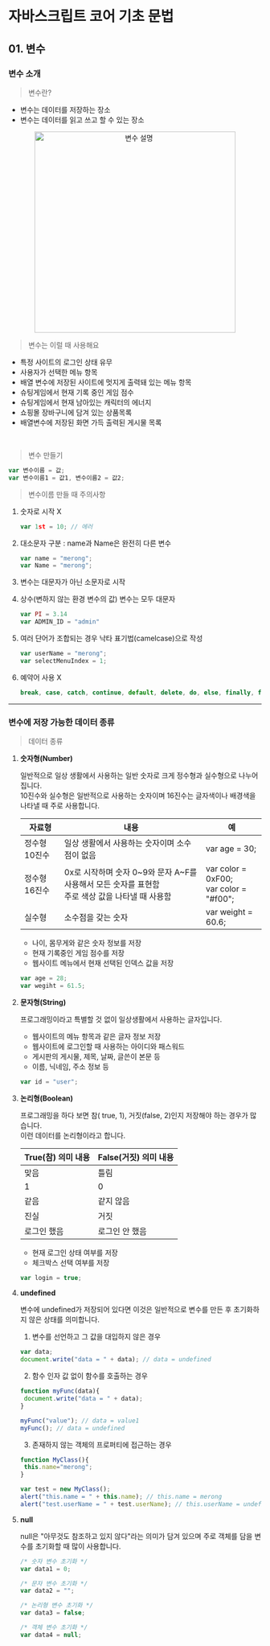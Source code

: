 <h1>자바스크립트 코어 기초 문법</h1>

<h2>01. 변수</h2>

<h3>변수 소개</h3>

<blockquote>변수란?</blockquote>
<ul>
    <li>변수는 데이터를 저장하는 장소</li>
    <li>변수는 데이터를 읽고 쓰고 할 수 있는 장소</li>
</ul>

<div style="text-align: center;"><img src="https://t1.daumcdn.net/cfile/tistory/993671415C62E8F11D" alt="변수 설명" style="width: 400px;" /></div>



<blockquote>변수는 이럴 때 사용해요</blockquote>

<ul>
    <li>특정 사이트의 로그인 상태 유무</li>
    <li>사용자가 선택한 메뉴 항목</li>
    <li>배열 변수에 저장된 사이트에 멋지게 출력돼 있는 메뉴 항목</li>
    <li>슈팅게임에서 현재 기록 중인 게임 점수</li>
    <li>슈팅게임에서 현재 남아있는 캐릭터의 에너지</li>
    <li>쇼핑몰 장바구니에 담겨 있는 상품목록</li>
    <li>배열변수에 저장된 화면 가득 출력된 게시물 목록</li>
</ul><br />

<blockquote>변수 만들기</blockquote>

```javascript
var 변수이름 = 값;
var 변수이름1 = 값1, 변수이름2 = 값2;
```



<blockquote>변수이름 만들 때 주의사항</blockquote>

1. 숫자로 시작 X

   ```javascript
   var 1st = 10; // 에러
   ```

2. 대소문자 구분 : name과 Name은 완전히 다른 변수

   ```javascript
   var name = "merong";
   var Name = "merong";
   ```

3. 변수는 대문자가 아닌 소문자로 시작

4. 상수(변하지 않는 환경 변수의 값) 변수는 모두 대문자

   ```javascript
   var PI = 3.14
   var ADMIN_ID = "admin"
   ```

5. 여러 단어가 조합되는 경우 낙타 표기법(camelcase)으로 작성

   ```javascript
   var userName = "merong";
   var selectMenuIndex = 1;
   ```

6. 예약어 사용 X

   ```javascript
   break, case, catch, continue, default, delete, do, else, finally, for, function, if, instanceof, new, return, switch, this, throw, try, typeof, var, void, while, with
   ```

   

<hr />

<h3>변수에 저장 가능한 데이터 종류</h3>

<blockquote>데이터 종류</blockquote>

1. <b>숫자형(Number)</b>

   <p>일반적으로 일상 생활에서 사용하는 일반 숫자로 크게 정수형과 실수형으로 나누어집니다.<br />10진수와 실수형은 일반적으로 사용하는 숫자이며 16진수는 글자색이나 배경색을 나타낼 때 주로 사용합니다.</p>

   <table>
       <thead>
       	<tr>
           	<th>자료형</th>
               <th>내용</th>
               <th>예</th>
           </tr>
       </thead>
       <tbody>
       	<tr>
           	<td>정수형 10진수</td>
               <td>일상 생활에서 사용하는 숫자이며 소수점이 없음</td>
               <td>var age = 30;</td>
           </tr>
           <tr>
           	<td>정수형 16진수</td>
               <td>0x로 시작하며 숫자 0~9와 문자 A~F를 사용해서 모든 숫자를 표현함 <br />주로 색상 값을 나타낼 때 사용함</td>
               <td>var color = 0xF00;<br />var color = "#f00";</td>
           </tr>
           <tr>
           	<td>실수형</td>
               <td>소수점을 갖는 숫자</td>
               <td>var weight = 60.6;</td>
           </tr>
       </tbody>
   </table>

   <ul>
       <li>나이, 몸무게와 같은 숫자 정보를 저장</li>
       <li>현재 기록중인 게임 점수를 저장</li>
       <li>웹사이트 메뉴에서 현재 선택된 인덱스 값을 저장</li>
   </ul>

   ```javascript
   var age = 28;
   var wegiht = 61.5;
   ```

   

2. <b>문자형(String)</b>

   <p>프로그래밍이라고 특별할 것 없이 일상생활에서 사용하는 글자입니다.</p>

   <ul>
       <li>웹사이트의 메뉴 항목과 같은 글자 정보 저장</li>
       <li>웹사이트에 로그인할 때 사용하는 아이디와 패스워드</li>
       <li>게시판의 게시물, 제목, 날짜, 글쓴이 본문 등</li>
       <li>이름, 닉네임, 주소 정보 등</li>
   </ul>

   ```javascript
   var id = "user";
   ```

   

3. <b>논리형(Boolean)</b>

   <p>프로그래밍을 하다 보면 참( true, 1), 거짓(false, 2)인지 저장해야 하는 경우가 많습니다. <br />이런 데이터를 논리형이라고 합니다.</p>

   <table>
       <thead>
       	<tr>
           	<th>True(참) 의미 내용</th>
               <th>False(거짓) 의미 내용</th>
           </tr>
       </thead>
       <tbody>
       	<tr>
           	<td>맞음</td>
               <td>틀림</td>
           </tr>
           <tr>
           	<td>1</td>
               <td>0</td>
           </tr>
           <tr>
           	<td>같음</td>
               <td>같지 않음</td>
           </tr>
           <tr>
           	<td>진실</td>
               <td>거짓</td>
           </tr>
           <tr>
           	<td>로그인 했음</td>
               <td>로그인 안 했음</td>
           </tr>
       </tbody>
   </table>

   <ul>
       <li>현재 로그인 상태 여부를 저장</li>
       <li>체크박스 선택 여부를 저장</li>
   </ul>

   ```javascript
   var login = true;
   ```

   

4. <b>undefined</b>

   <p>변수에 undefined가 저장되어 있다면 이것은 일반적으로 변수를 만든 후 초기화하지 않은 상태를 의미합니다.</p>

   1) 변수를 선언하고 그 값을 대입하지 않은 경우

   ```javascript
   var data;
   document.write("data = " + data); // data = undefined
   ```

   2) 함수 인자 값 없이 함수를 호출하는 경우

   ```javascript
   function myFunc(data){
   	document.write("data = " + data);
   }
   
   myFunc("value"); // data = value1
   myFunc(); // data = undefined
   ```

   3) 존재하지 않는 객체의 프로퍼티에 접근하는 경우

   ```javascript
   function MyClass(){
   	this.name="merong";
   }
   
   var test = new MyClass();
   alert("this.name = " + this.name); // this.name = merong
   alert("test.userName = " + test.userName); // this.userName = undefined
   ```

   

5. <b>null</b>

   <p>null은 &quot;아무것도 참조하고 있지 않다&quot;라는 의미가 담겨 있으며 주로 객체를 담을 변수를 초기화할 때 많이 사용합니다.</p>

   ```javascript
   /* 숫자 변수 초기화 */
   var data1 = 0;
   
   /* 문자 변수 초기화 */
   var data2 = "";
   
   /* 논리형 변수 초기화 */
   var data3 = false;
   
   /* 객체 변수 초기화 */
   var data4 = null;
   ```

   

   